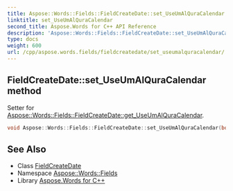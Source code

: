 ```yaml
---
title: Aspose::Words::Fields::FieldCreateDate::set_UseUmAlQuraCalendar method
linktitle: set_UseUmAlQuraCalendar
second_title: Aspose.Words for C++ API Reference
description: 'Aspose::Words::Fields::FieldCreateDate::set_UseUmAlQuraCalendar method. Setter for Aspose::Words::Fields::FieldCreateDate::get_UseUmAlQuraCalendar in C++.'
type: docs
weight: 600
url: /cpp/aspose.words.fields/fieldcreatedate/set_useumalquracalendar/
---
```

## FieldCreateDate::set_UseUmAlQuraCalendar method


Setter for [Aspose::Words::Fields::FieldCreateDate::get_UseUmAlQuraCalendar](../get_useumalquracalendar/).

```cpp
void Aspose::Words::Fields::FieldCreateDate::set_UseUmAlQuraCalendar(bool value)
```

## See Also

* Class [FieldCreateDate](../)
* Namespace [Aspose::Words::Fields](../../)
* Library [Aspose.Words for C++](../../../)
